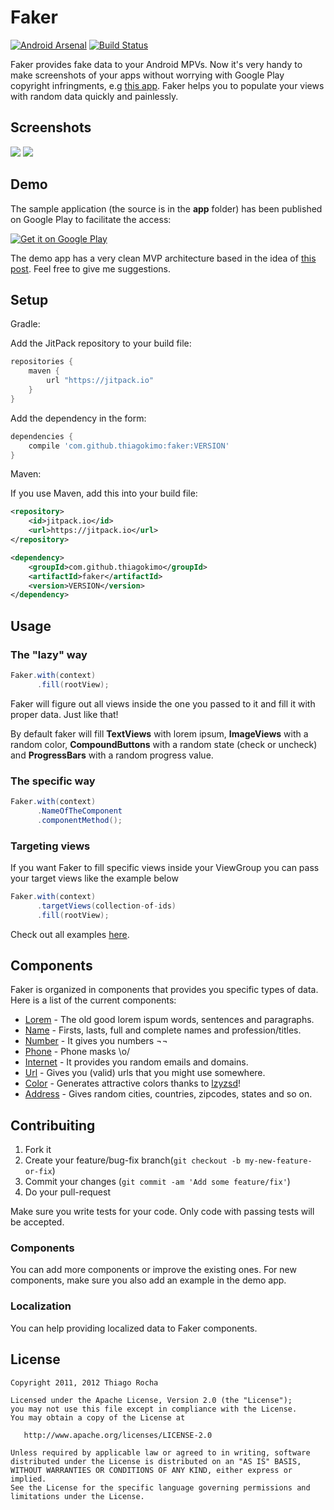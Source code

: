 # Faker
[![Android Arsenal](https://img.shields.io/badge/Android%20Arsenal-Faker-green.svg?style=flat)](https://android-arsenal.com/details/1/2039)
[![Build Status](https://travis-ci.org/thiagokimo/Faker.svg?branch=master)](https://travis-ci.org/thiagokimo/Faker)

Faker provides fake data to your Android MPVs. Now it's very handy to make screenshots of your apps without worrying with Google Play copyright infringments, e.g [this app](https://play.google.com/store/apps/details?id=io.kimo.tmdb). Faker helps you to populate your views with random data quickly and painlessly.

## Screenshots

![](https://raw.githubusercontent.com/thiagokimo/Faker/master/screenshots/random-data.png)
![](https://raw.githubusercontent.com/thiagokimo/Faker/master/screenshots/profile-sample-screenshot.png)


## Demo
The sample application (the source is in the **app** folder) has been published on Google Play to facilitate the access:

[![Get it on Google Play](http://www.android.com/images/brand/get_it_on_play_logo_small.png)](https://play.google.com/store/apps/details?id=io.kimo.faker)

The demo app has a very clean MVP architecture based in the idea of [this post](http://fernandocejas.com/2014/09/03/architecting-android-the-clean-way/). Feel free to give me suggestions.

## Setup

Gradle:

Add the JitPack repository to your build file:

``` groovy
repositories {
    maven {
	    url "https://jitpack.io"
	}
}
```

Add the dependency in the form:

``` groovy
dependencies {
    compile 'com.github.thiagokimo:faker:VERSION'
}
```

Maven:

If you use Maven, add this into your build file:

``` xml
<repository>
    <id>jitpack.io</id>
	<url>https://jitpack.io</url>
</repository>
```

``` xml
<dependency>
    <groupId>com.github.thiagokimo</groupId>
    <artifactId>faker</artifactId>
    <version>VERSION</version>
</dependency>
```

## Usage

### The "lazy" way

``` java
Faker.with(context)
      .fill(rootView);
```

Faker will figure out all views inside the one you passed to it and fill it with proper data. Just like that!

By default faker will fill **TextViews** with lorem ipsum, **ImageViews** with a random color, **CompoundButtons** with a random state (check or uncheck) and **ProgressBars** with a random progress value.

### The specific way

``` java
Faker.with(context)
      .NameOfTheComponent
      .componentMethod();
```

### Targeting views

If you want Faker to fill specific views inside your ViewGroup you can pass your target views like the example below

``` java
Faker.with(context)
      .targetViews(collection-of-ids)
      .fill(rootView);
```

Check out all examples [here](https://github.com/thiagokimo/Faker/tree/master/app/src/main/java/io/kimo/faker/mvp/presenter).

## Components

Faker is organized in components that provides you specific types of data. Here is a list of the current components:

* [Lorem](https://github.com/thiagokimo/Faker/blob/master/faker-core/src/main/java/io/kimo/lib/faker/component/text/LoremComponent.java) - The old good lorem ispum words, sentences and paragraphs.
* [Name](https://github.com/thiagokimo/Faker/blob/master/faker-core/src/main/java/io/kimo/lib/faker/component/text/NameComponent.java) - Firsts, lasts, full and complete names and profession/titles.
* [Number](https://github.com/thiagokimo/Faker/blob/master/faker-core/src/main/java/io/kimo/lib/faker/component/number/NumberComponent.java) - It gives you numbers ¬¬
* [Phone](https://github.com/thiagokimo/Faker/blob/master/faker-core/src/main/java/io/kimo/lib/faker/component/text/PhoneComponent.java) - Phone masks \o/
* [Internet](https://github.com/thiagokimo/Faker/blob/master/faker-core/src/main/java/io/kimo/lib/faker/component/text/InternetComponent.java) - It provides you random emails and domains.
* [Url](https://github.com/thiagokimo/Faker/blob/master/faker-core/src/main/java/io/kimo/lib/faker/component/text/URLComponent.java) - Gives you (valid) urls that you might use somewhere.
* [Color](https://github.com/thiagokimo/Faker/blob/master/faker-core/src/main/java/io/kimo/lib/faker/component/number/ColorComponent.java) - Generates attractive colors thanks to [lzyzsd](https://github.com/lzyzsd/AndroidRandomColor)!
* [Address](https://github.com/thiagokimo/Faker/blob/master/faker-core/src/main/java/io/kimo/lib/faker/component/text/AddressComponent.java) - Gives random cities, countries, zipcodes, states and so on.

## Contribuiting

1. Fork it
2. Create your feature/bug-fix branch(`git checkout -b my-new-feature-or-fix`)
3. Commit your changes (`git commit -am 'Add some feature/fix'`)
4. Do your pull-request

Make sure you write tests for your code. Only code with passing tests will be accepted.

### Components

You can add more components or improve the existing ones. For new components, make sure you also add an example in the demo app.

### Localization
You can help providing localized data to Faker components.

## License
    
    Copyright 2011, 2012 Thiago Rocha

    Licensed under the Apache License, Version 2.0 (the "License");
    you may not use this file except in compliance with the License.
    You may obtain a copy of the License at

       http://www.apache.org/licenses/LICENSE-2.0

    Unless required by applicable law or agreed to in writing, software
    distributed under the License is distributed on an "AS IS" BASIS,
    WITHOUT WARRANTIES OR CONDITIONS OF ANY KIND, either express or implied.
    See the License for the specific language governing permissions and
    limitations under the License.
